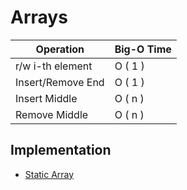 # Arrays

|  Operation 	| Big-O Time  	|
|---	|---	|
|  r/w i-th element 	| O ( 1 )  	|
|  Insert/Remove End 	| O ( 1 )  	|
|  Insert Middle 	| O ( n )  	|
|  Remove Middle 	| O ( n )  	|

## Implementation
- [Static Array](implementation/static_array.py)
